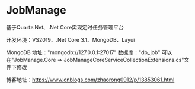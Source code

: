 # JobManage
基于Quartz.Net、.Net Core实现定时任务管理平台

开发环境：VS2019、.Net Core 3.1、MongoDB、Layui

MongoDB
地址："mongodb://127.0.0.1:27017"
数据库："db_job"
可以在"JobManage.Core => JobManageCoreServiceCollectionExtensions.cs"文件下修改

博客地址：https://www.cnblogs.com/zhaorong0912/p/13853061.html
